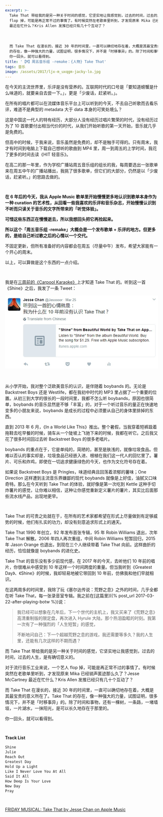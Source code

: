```yaml
---
excerpt: >-
  Take That 带给我的是另一种关于时间的感觉，它坚实地让我感觉到，过去的时间，过去的人生，是有确切意义的。<br> 对于流行音乐工业来说，一个艺人
  flop 掉，可能是再正常不过的事情了。有时候突然在老歌单里听到，才发现原来 Mika 已经销声匿迹那么久了？Jesse McCartney
  最近在忙什么？Kris Allen 发推已经只有几十个互动了？



  而 Take That 在漫长的，接近 30 年的时间里，一直可以确切地存在着，大概是其最宝贵的意义所在了。Take That
  的存在，像一种强大的力量，试图证明，很多情况下，并不是「时移事异」的。除了时间和事物，还有一棵树，一条路，一堵墙垣，一片湖水，一抹阳光，是可以长久地存在于那里的。<br>
  你一回头，就可以看得到。
title: '【M】周五音乐组 -remake：{人物} Take That'
tags: 音乐
image: /assets/2017/ljx-m_uxqgm-jacky-lo.jpg
---
```


在今天的主流世界里，乐评是没有营养的。互联网时代的口号是「要知道螃蟹是什么味道的，就要亲自去尝一下。」，更是「少废话，赶紧听。」。

在所有的唱片都可以在流媒体音乐平台上可以听到的今天，不去自己听歌而去看乐评，难道不是典型的 metadata 大于 data 本身的可笑处境么？

这是中国这一代人的特有经历，大部分人没有经历过唱片繁荣的时代，没有经历过为了 10 首歌要付出相当代价的时代，从我们开始听歌的第一天开始，音乐就几乎是免费的。

但高中的时候，于我来说，音乐虽然是免费的，却不是触手可得的。只有周末，我才有时间到电脑上下载自己想听的歌曲到 MP4 里，周一到周五的上学时间，我花了更多的时间去读《HIT 轻音乐》。

在高二的那一年里，作为学校广播站周五音乐组的组长的我，每周要选出一张歌单来在周五中午的广播站播出，我挑了很多歌单，但它们的大部分，仍然是以「少废话，赶紧听。」的思路去做的。

<br>

**在 6 年后的今天，我从 Apple Music 歌单里开始慢慢更多地认识到歌单本身作为一种 curation 的艺术性，从回看一些我喜欢的乐评和音乐杂志，开始慢慢认识到不听而只读关于音乐的文字所带来的「听觉体验」。**

**可惜这些东西正在慢慢逝去，所以我想回头把它再捡起来。**

**所以这个「周五音乐组 -remake」大概会是一个发布歌单 + 乐评的地方。但更多的，是给自己听过歌之后的心情以一个交代。**

不固定更新，但所有准备好的内容都会在周五（尽量中午）发布，希望大家能有一个开心的周末。

以上，可以算做是这个东西的一点介绍。

<br>

我是在[三周前的《Carpool Karaoke》](https://www.youtube.com/watch?v=PWmVN4dZZgE)上才知道 Take That 的。听到这一首《Shine》之后，我发了一条 Tweet：

![](/assets/2017/v2-fa1badd0b49816e57eff6d862dee56d8.jpg)

<br>

从小学开始，我对整个泛欧美音乐的认识，是伴随着 boybands 的。无论是 Backstreet Boys 还是 Westlife，都在我初中时代的 MP3 里占据了一个重要的位置。从初三到大学的很长的一段时间里，我都不怎么听 boybands，原因也很简单，boybands 的音乐显然是不够「丰富」的，对于一个听过音乐的量正在快速地变多的小朋友来说，boybands 是成长的过程中必须要从自己的身体里排掉的东西。

直到 2013 年 6 月，《In a World Like This》推出。整个暑假，当我穿着短裤趿着拖鞋去吃早餐的时候，骑车从一个陡坡上飞驰下来的时候，我都在听它。之后我又花了很多时间回过去听 Backstreet Boys 的很多老唱片。

boybands 的重点在于，它是单纯的，简陋的，甚至是肤浅的，就像垃圾食品。但难以否认的事实却是，垃圾食品已经嵌入进、根植在我们这一代人的回忆里了。薯片、可乐和炸鸡，即使在一切追求健康绿色的今天，也作为文化符号存在着。

如果说 Backstreet Boys 是 Pringles，味道经典且回荡着浓郁的薯味；One Direction 这样遭到主流音乐界嫌鄙的现代 boybands 就像是上好佳，油腻又口味奇特。那么在今天听到 Take That 的体验，就好像是第一次吃到 Kettle 这种手切炸薯片的感觉，让你难以相信，这种让你感觉重新定义薯片的薯片，其实比后面那些流水线产品，出现地更早。

<br>

Take That 的可贵之处就在于，在所有的艺术家都希望在形式上尽量做到有足够威势的时候，他们有扎实的功力，却没有刻意追求形式上的通天。

Take That 1990 年创立，92 年发布首张专辑，95 年 Robin Williams 退出，次年 Take That 解散。2006 年四人再次重组，中间 Robin Williams 短暂回归，2015 年 Jason Orange 也退出，到现在三个人继续带着 Take That 向前。这样曲折的经历，恰恰就像是 boybands 的进化史。

Take That 的音乐没有多少前现代感，在 2017 年的今天，去听他们 10 年前的唱片，你很难从中感受到 10 年这样一个时间跨度的重量。但当我听到《Greatest Day》、《Shine》的时候，我却轻易地被它带回到 10 年前，仿佛我和他们早就相识。

在这两周多的时间里，我除了玩《塞尔达传说：荒野之息》之外的时间，几乎全都在听 Take That，每一张录音室专辑。我之前在[这篇里]({% post_url 2017-03-22-after-playing-botw %})说：

> 我已经可以想象在几年后，下一个世代的主机上，我又买来了《荒野之息》高清重制版的限定盘，再次进入 Hyrule 大陆，那个热泪盈眶的时刻。我第一次有了一种强烈的「人生短暂」的感觉，
> 
> 不断地问自己：下一个超越荒野之息的游戏，我还需要等多久？我的人生里，还能有几次这样的不期而遇？

而 Take That 带给我的是另一种关于时间的感觉，它坚实地让我感觉到，过去的时间，过去的人生，是有确切意义的。

对于流行音乐工业来说，一个艺人 flop 掉，可能是再正常不过的事情了。有时候突然在老歌单里听到，才发现原来 Mika 已经销声匿迹那么久了？Jesse McCartney 最近在忙什么？Kris Allen 发推已经只有几十个互动了？

而 Take That 在漫长的，接近 30 年的时间里，一直可以确切地存在着，大概是其最宝贵的意义所在了。Take That 的存在，像一种强大的力量，试图证明，很多情况下，并不是「时移事异」的。除了时间和事物，还有一棵树，一条路，一堵墙垣，一片湖水，一抹阳光，是可以长久地存在于那里的。

你一回头，就可以看得到。

<br>

**Track List**
    
    Shine
    Julie
    Reach Out
    Greatest Day
    Hold Up a Light
    Like I Never Love You At All
    Said It All
    How Deep Is Your Love
    New Day
    Pray
    

[FRIDAY MUSICAL: Take That by Jesse Chan on Apple Music](https://itunes.apple.com/us/playlist/friday-musical-take-that/idpl.0d129a4ea37841bd957b056c19c2254e)
